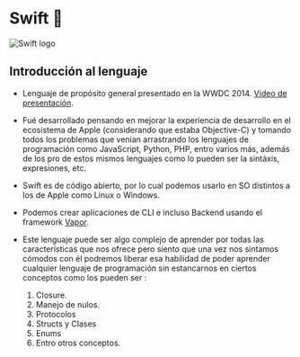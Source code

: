 # Swift 📱

![Swift logo](https://1000logos.net/wp-content/uploads/2020/09/Swift-Logo.png)

## Introducción al lenguaje

- Lenguaje de propósito general presentado en la WWDC 2014. [Video de presentación](https://www.youtube.com/watch?v=0Za-SO_FhQg).

- Fué desarrollado pensando en mejorar la experiencia de desarrollo en el ecosistema de Apple (considerando que estaba Objective-C) y tomando todos los problemas que venian arrastrando los lenguajes de programación como JavaScript, Python, PHP, entro varios más, además de los pro de estos mismos lenguajes como lo pueden ser la sintáxis, expresiones, etc.

- Swift es de código abierto, por lo cual podemos usarlo en SO distintos a los de Apple como Linux o Windows.

- Podemos crear aplicaciones de CLI e incluso Backend usando el framework [Vapor](https://vapor.codes).

- Este lenguaje puede ser algo complejo de aprender por todas las características que nos ofrece pero siento que una vez nos sintamos cómodos con él podremos liberar esa habilidad de poder aprender cualquier lenguaje de programación sin estancarnos en ciertos conceptos como los pueden ser :
  
  1. Closure.
  2. Manejo de nulos.
  3. Protocolos
  4. Structs y Clases
  5. Enums
  6. Entro otros conceptos.

